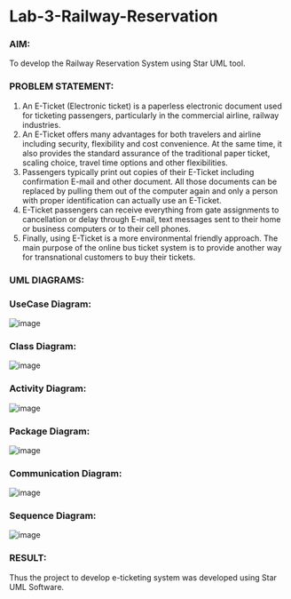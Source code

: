 # Lab-3-Railway-Reservation

### AIM:
To develop the Railway Reservation System using Star UML tool.
### PROBLEM STATEMENT:
1. An E-Ticket (Electronic ticket) is a paperless electronic document used for ticketing
passengers, particularly in the commercial airline, railway industries.
2. An E-Ticket offers many advantages for both travelers and airline including security,
flexibility and cost convenience. At the same time, it also provides the standard assurance of
the traditional paper ticket, scaling choice, travel time options and other flexibilities.
3. Passengers typically print out copies of their E-Ticket including confirmation E-mail
and other document. All those documents can be replaced by pulling them out of the computer
again and only a person with proper identification can actually use an E-Ticket.
4. E-Ticket passengers can receive everything from gate assignments to cancellation or
delay through E-mail, text messages sent to their home or business computers or to their cell
phones.
5. Finally, using E-Ticket is a more environmental friendly approach. The main purpose
of the online bus ticket system is to provide another way for transnational customers to buy
their tickets.
### UML DIAGRAMS:
### UseCase Diagram:
![image](https://github.com/user-attachments/assets/1f884ca4-6336-46ba-9cbf-b217f43dc40a)
### Class Diagram:
![image](https://github.com/user-attachments/assets/9d1cba4b-0952-4b6d-8936-a8a17b577c36)
### Activity Diagram:
![image](https://github.com/user-attachments/assets/d52ff3cd-12b8-4815-aa23-e60330ea883a)
### Package Diagram:
![image](https://github.com/user-attachments/assets/78e343e7-8e3b-4d2a-bb65-6bdf0a6dffb7)
### Communication Diagram:
![image](https://github.com/user-attachments/assets/252a0d48-5288-437c-8d3a-86d43859c59a)
### Sequence Diagram:
![image](https://github.com/user-attachments/assets/a59b93e3-c429-4f4c-8ea7-95651b81b85d)
### RESULT:
Thus the project to develop e-ticketing system was developed using Star UML Software.
